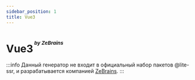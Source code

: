 ```yaml
---
sidebar_position: 1
title: Vue3
---
```


# Vue3<i><sup><sup><sub><sup> by ZeBrains</sup></sub></sup></sup></i>

:::info
Данный генератор не входит в официальный набор пакетов @lite-ssr, и разрабатывается компанией [ZeBrains](https://www.zebrains.ru/).
:::
